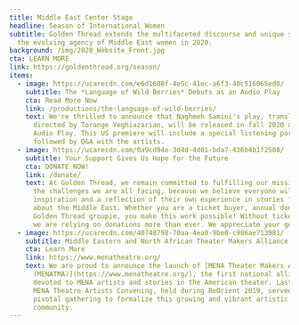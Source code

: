 ```yaml
---
title: Middle East Center Stage
headline: Season of International Women
subtitle: Golden Thread extends the multifaceted discourse and unique stories of
  the evolving agency of Middle East women in 2020.
background: /img/2020_Website_Front.jpg
cta: LEARN MORE
link: https://goldenthread.org/season/
items:
  - image: https://ucarecdn.com/e6d1608f-4e5c-41ec-a6f3-40c516065ed0/
    subtitle: The *Language of Wild Berries* Debuts as an Audio Play
    cta: Read More Now
    link: /productions/the-language-of-wild-berries/
    text: We're thrilled to announce that Naghmeh Samini's play, translated and
      directed by Torange Yeghiazarian, will be released in fall 2020 an as
      Audio Play. This US premiere will include a special listening party
      followed by Q&A with the artists.
  - image: https://ucarecdn.com/0a9cd94e-3d4d-4d01-bda7-436b4b1f2508/
    subtitle: Your Support Gives Us Hope for the Future
    cta: DONATE NOW!
    link: /donate/
    text: At Golden Thread, we remain committed to fulfilling our mission, despite
      the challenges we are all facing, because we believe everyone will find
      inspiration and a reflection of their own experience in stories from or
      about the Middle East. Whether you are a ticket buyer, annual donor, or a
      Golden Thread groupie, you make this work possible! Without ticket sales,
      we are relying on donations more than ever. We appreciate your generosity!
  - image: https://ucarecdn.com/40748798-70aa-4ea0-9be0-c986ae713981/
    subtitle: Middle Eastern and North African Theater Makers Alliance is Launched!
    cta: Learn More
    link: https://www.menatheatre.org/
    text: We are proud to announce the launch of [MENA Theater Makers Alliance
      (MENATMA)](https://www.menatheatre.org/), the first national alliance
      devoted to MENA artists and stories in the American theater. Last year's
      MENA Theatre Artists Convening, held during ReOrient 2019, served as a
      pivotal gathering to formalize this growing and vibrant artistic
      community.
---
```

